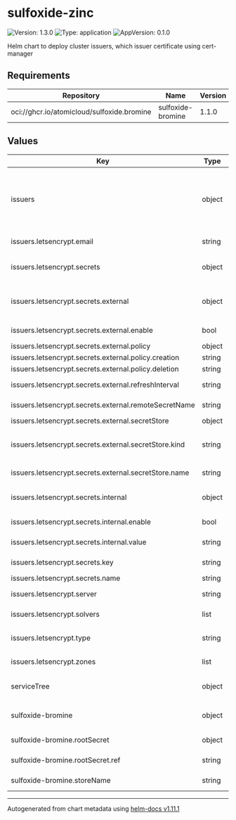 # sulfoxide-zinc

![Version: 1.3.0](https://img.shields.io/badge/Version-1.3.0-informational?style=flat-square) ![Type: application](https://img.shields.io/badge/Type-application-informational?style=flat-square) ![AppVersion: 0.1.0](https://img.shields.io/badge/AppVersion-0.1.0-informational?style=flat-square)

Helm chart to deploy cluster issuers, which issuer certificate using cert-manager

## Requirements

| Repository | Name | Version |
|------------|------|---------|
| oci://ghcr.io/atomicloud/sulfoxide.bromine | sulfoxide-bromine | 1.1.0 |

## Values

| Key | Type | Default | Description |
|-----|------|---------|-------------|
| issuers | object | `{"letsencrypt":{"email":"ernest@eng.atomi.cloud","secrets":{"external":{"enable":true,"policy":{"creation":"Owner","deletion":"Retain"},"refreshInterval":"1h","remoteSecretName":"MANUAL_CLOUDFLARE_TOKEN","secretStore":{"kind":"SecretStore","name":"doppler"}},"internal":{"enable":false,"value":""},"key":"api-token","name":"cloudflare-api-token-secret"},"server":"https://acme-v02.api.letsencrypt.org/directory","solvers":[{"dns01":{"cloudflare":{"apiTokenSecretRef":{"key":"api-token","name":"cloudflare-api-token-secret"}}}}],"type":"ClusterIssuer","zones":["atomi.cloud"]}}` | Dictionary of Issuers to configure, where each key is the name of the issuer, and value is the configuration |
| issuers.letsencrypt.email | string | `"ernest@eng.atomi.cloud"` | Email to notify for the issuer |
| issuers.letsencrypt.secrets | object | `{"external":{"enable":true,"policy":{"creation":"Owner","deletion":"Retain"},"refreshInterval":"1h","remoteSecretName":"MANUAL_CLOUDFLARE_TOKEN","secretStore":{"kind":"SecretStore","name":"doppler"}},"internal":{"enable":false,"value":""},"key":"api-token","name":"cloudflare-api-token-secret"}` | Secret for DNS provider to issue certificate |
| issuers.letsencrypt.secrets.external | object | `{"enable":true,"policy":{"creation":"Owner","deletion":"Retain"},"refreshInterval":"1h","remoteSecretName":"MANUAL_CLOUDFLARE_TOKEN","secretStore":{"kind":"SecretStore","name":"doppler"}}` | External Secret, use secret from external secret store |
| issuers.letsencrypt.secrets.external.enable | bool | `true` | Enable using external secret |
| issuers.letsencrypt.secrets.external.policy | object | `{"creation":"Owner","deletion":"Retain"}` | Secret policy |
| issuers.letsencrypt.secrets.external.policy.creation | string | `"Owner"` | Creation policy |
| issuers.letsencrypt.secrets.external.policy.deletion | string | `"Retain"` | Deletion policy |
| issuers.letsencrypt.secrets.external.refreshInterval | string | `"1h"` | Refresh Interval for the external secret |
| issuers.letsencrypt.secrets.external.remoteSecretName | string | `"MANUAL_CLOUDFLARE_TOKEN"` | Remote reference for the secret |
| issuers.letsencrypt.secrets.external.secretStore | object | `{"kind":"SecretStore","name":"doppler"}` | Secret store to use |
| issuers.letsencrypt.secrets.external.secretStore.kind | string | `"SecretStore"` | Type of Secret Store: `ClusterSecretStore` or `SecretStore` |
| issuers.letsencrypt.secrets.external.secretStore.name | string | `"doppler"` | Name of secret store to use |
| issuers.letsencrypt.secrets.internal | object | `{"enable":false,"value":""}` | Internal Secret, use secret propogated via Helm |
| issuers.letsencrypt.secrets.internal.enable | bool | `false` | Enable using internal secret |
| issuers.letsencrypt.secrets.internal.value | string | `""` | The actual secret value |
| issuers.letsencrypt.secrets.key | string | `"api-token"` | Key in the secret to use |
| issuers.letsencrypt.secrets.name | string | `"cloudflare-api-token-secret"` | Name of the secret |
| issuers.letsencrypt.server | string | `"https://acme-v02.api.letsencrypt.org/directory"` | ACME compatible server |
| issuers.letsencrypt.solvers | list | `[{"dns01":{"cloudflare":{"apiTokenSecretRef":{"key":"api-token","name":"cloudflare-api-token-secret"}}}}]` | TLS Certificate solvers |
| issuers.letsencrypt.type | string | `"ClusterIssuer"` | Type of Issuer: `ClusterIssuer` or `Issuer` |
| issuers.letsencrypt.zones | list | `["atomi.cloud"]` | List zones to issue for |
| serviceTree | object | `{"layer":"1","module":"issuer","platform":"sulfoxide","service":"zinc"}` | AtomiCloud Service Tree. See [ServiceTree](https://atomicloud.larksuite.com/wiki/OkfJwTXGFiMJkrk6W3RuwRrZs64?theme=DARK&contentTheme=DARK#MHw5d76uDo2tBLx86cduFQMRsBb) |
| sulfoxide-bromine | object | `{"rootSecret":{"ref":"SULFOXIDE_ZINC"},"storeName":"doppler"}` | Create SecretStore via secret of secrets pattern |
| sulfoxide-bromine.rootSecret | object | `{"ref":"SULFOXIDE_ZINC"}` | Secret of Secrets reference |
| sulfoxide-bromine.rootSecret.ref | string | `"SULFOXIDE_ZINC"` | DOPPLER Token Reference |
| sulfoxide-bromine.storeName | string | `"doppler"` | Store name to create |

----------------------------------------------
Autogenerated from chart metadata using [helm-docs v1.11.1](https://github.com/norwoodj/helm-docs/releases/v1.11.1)